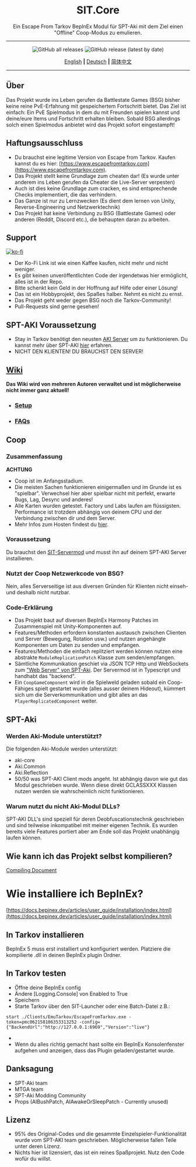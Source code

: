 
<div align=center style="text-align: center">
<h1 style="text-align: center"> SIT.Core </h1>
Ein Escape From Tarkov BepInEx Modul für SPT-Aki mit dem Ziel einen "Offline" Coop-Modus zu emulieren.
</div>

---

<div align=center>

![GitHub all releases](https://img.shields.io/github/downloads/paulov-t/SIT.Core/total) ![GitHub release (latest by date)](https://img.shields.io/github/downloads/paulov-t/SIT.Core/latest/total)

[English](README.md) **|** [Deutsch](README_DE.md)  **|** [简体中文](README_CN.md)

</div>

---

## Über

Das Projekt wurde ins Leben gerufen da Battlestate Games (BSG) bisher keine reine PvE-Erfahrung mit gespeichertem Fortschritt bietet. Das Ziel ist einfach: Ein PvE Spielmodus in dem du mit Freunden spielen kannst und deine/eure Items und Fortschritt erhalten bleiben.
Sobald BSG allerdings solch einen Spielmodus anbietet wird das Projekt sofort eingestampft!

## Haftungsausschluss

* Du brauchst eine legitime Version von Escape from Tarkov. Kaufen kannst du es hier: [https://www.escapefromtarkov.com](https://www.escapefromtarkov.com). 
* Das Projekt stellt keine Grundlage zum cheaten dar! (Es wurde unter anderem ins Leben gerufen da Cheater die Live-Server verpesten)
* Auch ist dies keine Grundlage zum cracken, es sind entsprechende Checks implementiert, die das verhindern.
* Das Ganze ist nur zu Lernzwecken (Es dient dem lernen von Unity, Reverse-Engineering und Netzwerktechnik)
* Das Projekt hat keine Verbindung zu BSG (Battlestate Games) oder anderen (Reddit, Discord etc.), die behaupten daran zu arbeiten.

## Support

[![ko-fi](https://ko-fi.com/img/githubbutton_sm.svg)](https://ko-fi.com/N4N2IQ7YJ)
* Der Ko-Fi Link ist wie einen Kaffee kaufen, nicht mehr und nicht weniger.
* Es gibt keinen unveröffentlichten Code der irgendetwas hier ermöglicht, alles ist in der Repo.
* Bitte schenkt kein Geld in der Hoffnung auf Hilfe oder einer Lösung!
* Das ist ein Hobbyprojekt, des Spaßes halber. Nehmt es nicht zu ernst.
* Das Projekt geht weder gegen BSG noch die Tarkov-Community!
* Pull-Requests sind gerne gesehen!

## SPT-AKI Voraussetzung
* Stay in Tarkov benötigt den neusten [AKI Server](https://dev.sp-tarkov.com/SPT-AKI/Server) um zu funktionieren. Du kannst mehr über SPT-AKI [hier](https://www.sp-tarkov.com/) erfahren.
* NICHT DEN KLIENTEN! DU BRAUCHST DEN SERVER!

## [Wiki](https://github.com/paulov-t/SIT.Core/wiki)
**Das Wiki wird von mehreren Autoren verwaltet und ist möglicherweise nicht immer ganz aktuell!**
  - ### [Setup](https://github.com/paulov-t/SIT.Core/wiki/Home-Deutsch)
  - ### [FAQs](https://github.com/paulov-t/SIT.Core/wiki/FAQs-Deutsch)

## Coop

### Zusammenfassung
**ACHTUNG**
* Coop ist im Anfangsstadium. 
* Die meisten Sachen funktionieren einigermaßen und im Grunde ist es "spielbar". Verwechsel hier aber spielbar nicht mit perfekt, erwarte Bugs, Lag, Desync und anderes!
* Alle Karten wurden getestet. Factory und Labs laufen am flüssigsten. Performance ist trotzdem abhängig von deinem CPU und der Verbindung zwischen dir und dem Server.
* Mehr Infos zum Hosten findest du [hier](https://github.com/paulov-t/SIT.Core/wiki/Home-Deutsch).

### Voraussetzung
Du brauchst den [SIT-Servermod](https://github.com/paulov-t/SIT.Aki-Server-Mod) und musst ihn auf deinem SPT-AKI Server installieren.

### Nutzt der Coop Netzwerkcode von BSG?
Nein, alles Serverseitige ist aus diversen Gründen für Klienten nicht einseh- und deshalb nicht nutzbar.

### Code-Erklärung
- Das Projekt baut auf diversen BepInEx Harmony Patches im Zusammenspiel mit Unity-Komponenten auf.
- Features/Methoden erfordern konstanten austausch zwischen Clienten und Server (Bewegung, Rotation usw.) und nutzen angehängte Komponenten um Daten zu senden und empfangen.
- Features/Methoden die einfach replitziert werden können nutzen eine abstrakte `ModuleReplicationPatch` Klasse zum senden/empfangen.
- Sämtliche Kommunikation geschiet via JSON TCP Http und WebSockets zum ["Web Server" von SPT-Aki](https://dev.sp-tarkov.com/SPT-AKI/Server). Der Servermod ist in Typescript und handhabt das "backend".
- Ein `CoopGameComponent` wird in die Spielweld geladen sobald ein Coop-Fähiges spielt gestartet wurde (alles ausser deinem Hideout), kümmert sich um die Serverkommunikation und gibt alles an das `PlayerReplicatedComponent` weiter.

## SPT-Aki

### Werden Aki-Module unterstützt?
Die folgenden Aki-Module werden unterstützt:
- aki-core
- Aki.Common
- Aki.Reflection
- 50/50 was SPT-AKI Client mods angeht. Ist abhängig davon wie gut das Modul geschrieben wurde. Wenn diese direkt GCLASSXXX Klassen nutzen werden sie wahrscheinlich nicht funktionieren.

### Warum nutzt du nicht Aki-Modul DLLs?
SPT-AKI DLL's sind speziell für deren Deobfuscationstechnik geschrieben und sind teilweise inkompatibel mit meiner eigenen Technik.
Es wurden bereits viele Features portiert aber am Ende soll das Projekt unabhängig laufen können.

## Wie kann ich das Projekt selbst kompilieren? 
[Compiling Document](COMPILE.md)

# Wie installiere ich BepInEx?
[https://docs.bepinex.dev/articles/user_guide/installation/index.html](https://docs.bepinex.dev/articles/user_guide/installation/index.html)

## In Tarkov installieren
BepInEx 5 muss erst installiert und konfiguriert werden.
Platziere die kompilierte .dll in deinen BepInEx plugin Ordner.

## In Tarkov testen
- Öffne deine BepInEx config
- Ändere [Logging.Console] von Enabled to True
- Speichern
- Starte Tarkov über den SIT-Launcher oder eine Batch-Datei z.B.:
```
start ./Clients/EmuTarkov/EscapeFromTarkov.exe -token=pmc062158106353313252 -config={"BackendUrl":"http://127.0.0.1:6969","Version":"live"}
```
- 
- Wenn du alles richtig gemacht hast sollte ein BepInEx Konsolenfenster aufgehen und anzeigen, dass das Plugin geladen/gestartet wurde.


## Danksagung
- SPT-Aki team
- MTGA team
- SPT-Aki Modding Community
- Props (AIBushPatch, AIAwakeOrSleepPatch - Currently unused)

## Lizenz

- 95% des Original-Codes und die gesammte Einzelspieler-Funktionalität wurde vom SPT-AKI team geschrieben. Möglicherweise fallen Teile unter deren Lizenz.
- Nichts hier ist lizensiert, das ist ein reines Spaßprojekt. Nutz den Code wofür du willst.
